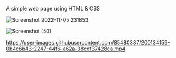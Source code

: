 A simple web page using HTML & CSS

![Screenshot 2022-11-05 231853](https://user-images.githubusercontent.com/85480387/200134115-089ce14e-e02f-4423-858e-cacb59e81d92.jpg)

![Screenshot (50)](https://user-images.githubusercontent.com/85480387/200134128-16862478-a0da-4182-8793-d4cac9ff5011.png)


https://user-images.githubusercontent.com/85480387/200134159-0b4c6b43-2247-44f6-a62a-38cdf37428ca.mp4


